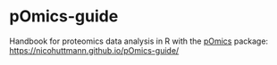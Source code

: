 # pOmics-guide


Handbook for proteomics data analysis in R with the [pOmics](https://github.com/nicohuttmann/pOmics) package: https://nicohuttmann.github.io/pOmics-guide/


